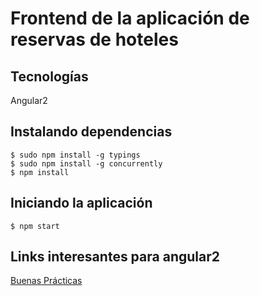 # Frontend de la aplicación de reservas de hoteles

## Tecnologías

Angular2

## Instalando dependencias

```
$ sudo npm install -g typings
$ sudo npm install -g concurrently
$ npm install
```

## Iniciando la aplicación
```
$ npm start
```

## Links interesantes para angular2

[Buenas Prácticas](https://angular.io/docs/ts/latest/guide/style-guide.html#!#application-structure)